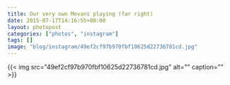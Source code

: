 ```yaml
---
title: Our very own Mevans playing (far right)
date: 2015-07-17T14:16:55+00:00
layout: photopost
categories: ["photos", "instagram"]
tags: []
image: "blog/instagram/49ef2cf97b970fbf10625d22736781cd.jpg"
---
```


{{< img src="49ef2cf97b970fbf10625d22736781cd.jpg" alt="" caption="" >}}



